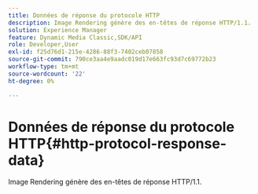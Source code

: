 ```yaml
---
title: Données de réponse du protocole HTTP
description: Image Rendering génère des en-têtes de réponse HTTP/1.1.
solution: Experience Manager
feature: Dynamic Media Classic,SDK/API
role: Developer,User
exl-id: f25d76d1-215e-4286-88f3-7402ceb07858
source-git-commit: 790ce3aa4e9aadc019d17e663fc93d7c69772b23
workflow-type: tm+mt
source-wordcount: '22'
ht-degree: 0%

---
```


# Données de réponse du protocole HTTP{#http-protocol-response-data}

Image Rendering génère des en-têtes de réponse HTTP/1.1.
